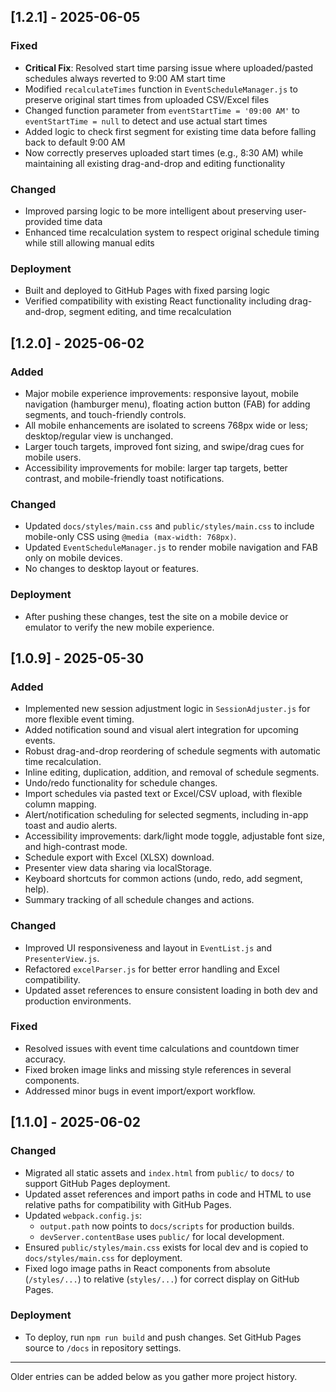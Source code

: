 ## [1.2.1] - 2025-06-05

### Fixed
- **Critical Fix**: Resolved start time parsing issue where uploaded/pasted schedules always reverted to 9:00 AM start time
- Modified `recalculateTimes` function in `EventScheduleManager.js` to preserve original start times from uploaded CSV/Excel files
- Changed function parameter from `eventStartTime = '09:00 AM'` to `eventStartTime = null` to detect and use actual start times
- Added logic to check first segment for existing time data before falling back to default 9:00 AM
- Now correctly preserves uploaded start times (e.g., 8:30 AM) while maintaining all existing drag-and-drop and editing functionality

### Changed
- Improved parsing logic to be more intelligent about preserving user-provided time data
- Enhanced time recalculation system to respect original schedule timing while still allowing manual edits

### Deployment
- Built and deployed to GitHub Pages with fixed parsing logic
- Verified compatibility with existing React functionality including drag-and-drop, segment editing, and time recalculation

## [1.2.0] - 2025-06-02

### Added
- Major mobile experience improvements: responsive layout, mobile navigation (hamburger menu), floating action button (FAB) for adding segments, and touch-friendly controls.
- All mobile enhancements are isolated to screens 768px wide or less; desktop/regular view is unchanged.
- Larger touch targets, improved font sizing, and swipe/drag cues for mobile users.
- Accessibility improvements for mobile: larger tap targets, better contrast, and mobile-friendly toast notifications.

### Changed
- Updated `docs/styles/main.css` and `public/styles/main.css` to include mobile-only CSS using `@media (max-width: 768px)`.
- Updated `EventScheduleManager.js` to render mobile navigation and FAB only on mobile devices.
- No changes to desktop layout or features.

### Deployment
- After pushing these changes, test the site on a mobile device or emulator to verify the new mobile experience.

## [1.0.9] - 2025-05-30

### Added
- Implemented new session adjustment logic in `SessionAdjuster.js` for more flexible event timing.
- Added notification sound and visual alert integration for upcoming events.
- Robust drag-and-drop reordering of schedule segments with automatic time recalculation.
- Inline editing, duplication, addition, and removal of schedule segments.
- Undo/redo functionality for schedule changes.
- Import schedules via pasted text or Excel/CSV upload, with flexible column mapping.
- Alert/notification scheduling for selected segments, including in-app toast and audio alerts.
- Accessibility improvements: dark/light mode toggle, adjustable font size, and high-contrast mode.
- Schedule export with Excel (XLSX) download.
- Presenter view data sharing via localStorage.
- Keyboard shortcuts for common actions (undo, redo, add segment, help).
- Summary tracking of all schedule changes and actions.

### Changed
- Improved UI responsiveness and layout in `EventList.js` and `PresenterView.js`.
- Refactored `excelParser.js` for better error handling and Excel compatibility.
- Updated asset references to ensure consistent loading in both dev and production environments.

### Fixed
- Resolved issues with event time calculations and countdown timer accuracy.
- Fixed broken image links and missing style references in several components.
- Addressed minor bugs in event import/export workflow.

## [1.1.0] - 2025-06-02

### Changed
- Migrated all static assets and `index.html` from `public/` to `docs/` to support GitHub Pages deployment.
- Updated asset references and import paths in code and HTML to use relative paths for compatibility with GitHub Pages.
- Updated `webpack.config.js`:
  - `output.path` now points to `docs/scripts` for production builds.
  - `devServer.contentBase` uses `public/` for local development.
- Ensured `public/styles/main.css` exists for local dev and is copied to `docs/styles/main.css` for deployment.
- Fixed logo image paths in React components from absolute (`/styles/...`) to relative (`styles/...`) for correct display on GitHub Pages.

### Deployment
- To deploy, run `npm run build` and push changes. Set GitHub Pages source to `/docs` in repository settings.

---

Older entries can be added below as you gather more project history.
